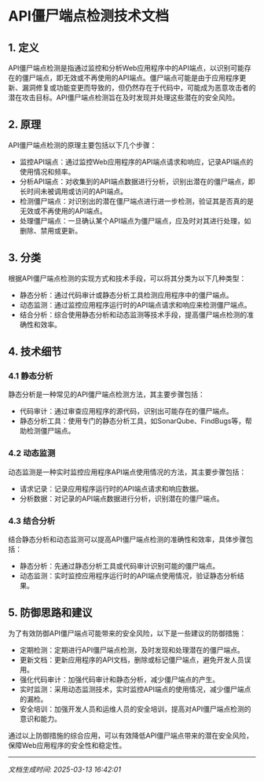# API僵尸端点检测技术文档

## 1. 定义
API僵尸端点检测是指通过监控和分析Web应用程序中的API端点，以识别可能存在的僵尸端点，即无效或不再使用的API端点。僵尸端点可能是由于应用程序更新、漏洞修复或功能变更而导致的，但仍然存在于代码中，可能成为恶意攻击者的潜在攻击目标。API僵尸端点检测旨在及时发现并处理这些潜在的安全风险。

## 2. 原理
API僵尸端点检测的原理主要包括以下几个步骤：
- 监控API端点：通过监控Web应用程序的API端点请求和响应，记录API端点的使用情况和频率。
- 分析API端点：对收集到的API端点数据进行分析，识别出潜在的僵尸端点，即长时间未被调用或访问的API端点。
- 检测僵尸端点：对识别出的潜在僵尸端点进行进一步检测，验证其是否真的是无效或不再使用的API端点。
- 处理僵尸端点：一旦确认某个API端点为僵尸端点，应及时对其进行处理，如删除、禁用或更新。

## 3. 分类
根据API僵尸端点检测的实现方式和技术手段，可以将其分类为以下几种类型：
- 静态分析：通过代码审计或静态分析工具检测应用程序中的僵尸端点。
- 动态监测：通过监控应用程序运行时的API端点请求和响应来检测僵尸端点。
- 结合分析：综合使用静态分析和动态监测等技术手段，提高僵尸端点检测的准确性和效率。

## 4. 技术细节
### 4.1 静态分析
静态分析是一种常见的API僵尸端点检测方法，其主要步骤包括：
- 代码审计：通过审查应用程序的源代码，识别出可能存在的僵尸端点。
- 静态分析工具：使用专门的静态分析工具，如SonarQube、FindBugs等，帮助检测僵尸端点。

### 4.2 动态监测
动态监测是一种实时监控应用程序API端点使用情况的方法，其主要步骤包括：
- 请求记录：记录应用程序运行时的API端点请求和响应数据。
- 分析数据：对记录的API端点数据进行分析，识别潜在的僵尸端点。

### 4.3 结合分析
结合静态分析和动态监测可以提高API僵尸端点检测的准确性和效率，具体步骤包括：
- 静态分析：先通过静态分析工具或代码审计识别可能的僵尸端点。
- 动态监测：实时监控应用程序运行时的API端点使用情况，验证静态分析结果。

## 5. 防御思路和建议
为了有效防御API僵尸端点可能带来的安全风险，以下是一些建议的防御措施：
- 定期检测：定期进行API僵尸端点检测，及时发现和处理潜在的僵尸端点。
- 更新文档：更新应用程序的API文档，删除或标记僵尸端点，避免开发人员误用。
- 强化代码审计：加强代码审计和静态分析，减少僵尸端点的产生。
- 实时监测：采用动态监测技术，实时监控API端点的使用情况，减少僵尸端点的漏检。
- 安全培训：加强开发人员和运维人员的安全培训，提高对API僵尸端点检测的意识和能力。

通过以上防御措施的综合应用，可以有效降低API僵尸端点带来的潜在安全风险，保障Web应用程序的安全性和稳定性。

---

*文档生成时间: 2025-03-13 16:42:01*
